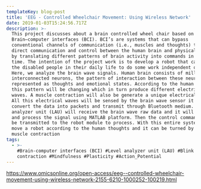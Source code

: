 ```yaml
---
templateKey: blog-post
title: 'EEG - Controlled Wheelchair Movement: Using Wireless Network'
date: 2019-01-03T15:24:56.717Z
description: >-
  This project discusses about a brain controlled wheel chair based on
  Brain–computer interfaces (BCI). BCI’s are systems that can bypass
  conventional channels of communication (i.e., muscles and thoughts) to provide
  direct communication and control between the human brain and physical devices
  by translating different patterns of brain activity into commands in real
  time. The intention of the project work is to develop a robot that can assist
  the disabled people in their daily life to do some work independent of others.
  Here, we analyze the brain wave signals. Human brain consists of millions of
  interconnected neurons, the pattern of interaction between these neurons are
  represented as thoughts and emotional states. According to the human thoughts,
  this pattern will be changing which in turn produce different electrical
  waves. A muscle contraction will also be generate a unique electrical signal.
  All this electrical waves will be sensed by the brain wave sensor it will
  convert the data into packets and transmit through Bluetooth medium. Level
  analyzer unit (LAU) will receive the brain wave raw data and it will extract
  and process the signal using MATLAB platform. Then the control commands will
  be transmitted to the robot module to process. With this entire system, we can
  move a robot according to the human thoughts and it can be turned by blink
  muscle contraction
tags:
  - >-
    #Brain-computer interfaces (BCI) #Level analyzer unit (LAU) #Blink muscle
    contraction #Mindfulness #Plasticity #Action_Potential
---
```

<https://www.omicsonline.org/open-access/eeg--controlled-wheelchair-movement-using-wireless-network-2155-6210-1000252-100219.html>
